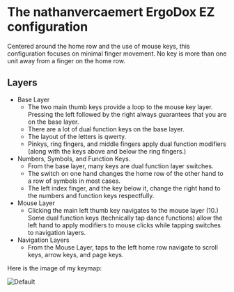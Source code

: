 # The nathanvercaemert ErgoDox EZ configuration

Centered around the home row and the use of mouse keys, this configuration focuses
on minimal finger movement. No key is more than one unit away from a finger on the home row.

## Layers

* Base Layer
  * The two main thumb keys provide a loop to the mouse key layer. Pressing the left followed by the right always guarantees that you are on the base layer.
  * There are a lot of dual function keys on the base layer.
  * The layout of the letters is qwerty.
  * Pinkys, ring fingers, and middle fingers apply dual function modifiers (along with the keys above and below the ring fingers.)
* Numbers, Symbols, and Function Keys.
  * From the base layer, many keys are dual function layer switches.
  * The switch on one hand changes the home row of the other hand to a row of symbols in most cases.
  * The left index finger, and the key below it, change the right hand to the numbers and function keys
  respectfully.
* Mouse Layer
  * Clicking the main left thumb key navigates to the mouse layer (10.) Some dual function keys (technically tap dance functions) allow the left hand to apply modifiers to mouse clicks while tapping switches to
  navigation layers.
* Navigation Layers
  * From the Mouse Layer, taps to the left home row navigate to scroll keys, arrow keys, and page keys.

Here is the image of my keymap:

![Default](https://i.imgur.com/kXywQIq.png)